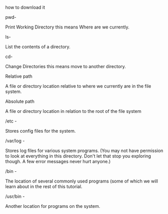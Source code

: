 how to download it 

pwd-

Print Working Directory this means Where are we currently.

ls-

List the contents of a directory.

cd-

Change Directories this means move to another directory.

Relative path

A file or directory location relative to where we currently are in the file system.

Absolute path

A file or directory location in relation to the root of the file system

/etc -

Stores config files for the system.


/var/log -

Stores log files for various system programs. (You may not have permission to look at everything in this directory. Don't let that stop you exploring though. A few error messages never hurt anyone.)

/bin -

The location of several commonly used programs (some of which we will learn about in the rest of this tutorial.

/usr/bin -

Another location for programs on the system.
